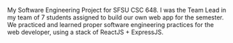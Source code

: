 My Software Engineering Project for SFSU CSC 648. I was the Team Lead in my team of 7 students
assigned to build our own web app for the semester. We practiced and learned proper
software engineering practices for the web developer, using a stack of
ReactJS + ExpressJS.
